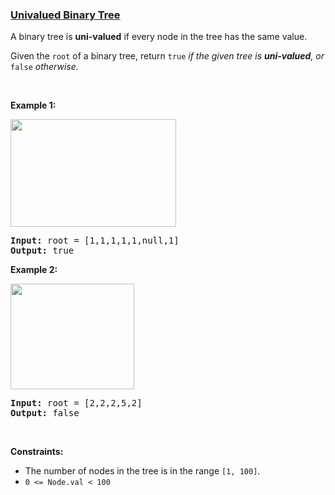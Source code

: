 ### [Univalued Binary Tree](https://leetcode.com/problems/univalued-binary-tree)

<p>A binary tree is <strong>uni-valued</strong> if every node in the tree has the same value.</p>

<p>Given the <code>root</code> of a binary tree, return <code>true</code><em> if the given tree is <strong>uni-valued</strong>, or </em><code>false</code><em> otherwise.</em></p>

<p>&nbsp;</p>
<p><strong>Example 1:</strong></p>
<img alt="" src="https://assets.leetcode.com/uploads/2018/12/28/unival_bst_1.png" style="width: 265px; height: 172px;" />
<pre>
<strong>Input:</strong> root = [1,1,1,1,1,null,1]
<strong>Output:</strong> true
</pre>

<p><strong>Example 2:</strong></p>
<img alt="" src="https://assets.leetcode.com/uploads/2018/12/28/unival_bst_2.png" style="width: 198px; height: 169px;" />
<pre>
<strong>Input:</strong> root = [2,2,2,5,2]
<strong>Output:</strong> false
</pre>

<p>&nbsp;</p>
<p><strong>Constraints:</strong></p>

<ul>
	<li>The number of nodes in the tree is in the range <code>[1, 100]</code>.</li>
	<li><code>0 &lt;= Node.val &lt; 100</code></li>
</ul>
